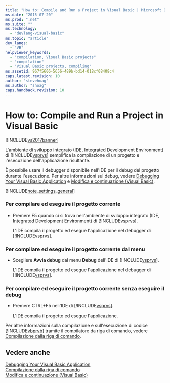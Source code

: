 ```yaml
---
title: "How to: Compile and Run a Project in Visual Basic | Microsoft Docs"
ms.date: "2015-07-20"
ms.prod: ".net"
ms.suite: ""
ms.technology: 
  - "devlang-visual-basic"
ms.topic: "article"
dev_langs: 
  - "VB"
helpviewer_keywords: 
  - "compilation, Visual Basic projects"
  - "compilation"
  - "Visual Basic projects, compiling"
ms.assetid: 967f5606-5656-489b-bd14-018cf08408c4
caps.latest.revision: 10
author: "stevehoag"
ms.author: "shoag"
caps.handback.revision: 10
---
```

# How to: Compile and Run a Project in Visual Basic
[!INCLUDE[vs2017banner](../../../visual-basic/developing-apps/includes/vs2017banner.md)]

L'ambiente di sviluppo integrato \(IDE, Integrated Development Environment\) di [!INCLUDE[vsprvs](../../../csharp/includes/vsprvs-md.md)] semplifica la compilazione di un progetto e l'esecuzione dell'applicazione risultante.  
  
 È possibile usare il debugger disponibile nell'IDE per il debug del progetto durante l'esecuzione.  Per altre informazioni sul debug, vedere [Debugging Your Visual Basic Application](../../../visual-basic/developing-apps/debugging.md) e [Modifica e continuazione \(Visual Basic\)](/visual-studio/debugger/edit-and-continue-visual-basic).  
  
 [!INCLUDE[note_settings_general](../../../csharp/language-reference/compiler-messages/includes/note-settings-general-md.md)]  
  
### Per compilare ed eseguire il progetto corrente  
  
-   Premere F5 quando ci si trova nell'ambiente di sviluppo integrato \(IDE, Integrated Development Environment\) di [!INCLUDE[vsprvs](../../../csharp/includes/vsprvs-md.md)].  
  
     L'IDE compila il progetto ed esegue l'applicazione nel debugger di [!INCLUDE[vsprvs](../../../csharp/includes/vsprvs-md.md)].  
  
### Per compilare ed eseguire il progetto corrente dal menu  
  
-   Scegliere **Avvia debug** dal menu **Debug** dell'IDE di [!INCLUDE[vsprvs](../../../csharp/includes/vsprvs-md.md)].  
  
     L'IDE compila il progetto ed esegue l'applicazione nel debugger di [!INCLUDE[vsprvs](../../../csharp/includes/vsprvs-md.md)].  
  
### Per compilare ed eseguire il progetto corrente senza eseguire il debug  
  
-   Premere CTRL\+F5 nell'IDE di [!INCLUDE[vsprvs](../../../csharp/includes/vsprvs-md.md)].  
  
     L'IDE compila il progetto ed esegue l'applicazione.  
  
 Per altre informazioni sulla compilazione e sull'esecuzione di codice [!INCLUDE[vbprvb](../../../csharp/programming-guide/concepts/linq/includes/vbprvb-md.md)] tramite il compilatore da riga di comando, vedere [Compilazione dalla riga di comando](../../../visual-basic/reference/command-line-compiler/building-from-the-command-line.md).  
  
## Vedere anche  
 [Debugging Your Visual Basic Application](../../../visual-basic/developing-apps/debugging.md)   
 [Compilazione dalla riga di comando](../../../visual-basic/reference/command-line-compiler/building-from-the-command-line.md)   
 [Modifica e continuazione \(Visual Basic\)](/visual-studio/debugger/edit-and-continue-visual-basic)
